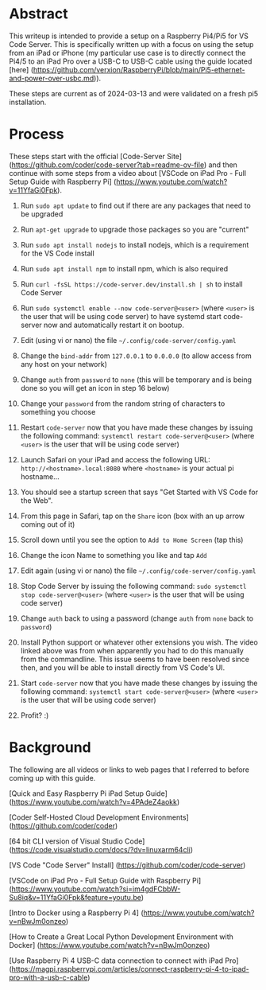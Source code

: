 # Abstract

This writeup is intended to provide a setup on a Raspberry Pi4/Pi5 for VS Code Server.  This is specifically written up with a focus on using the setup from an iPad or iPhone (my particular use case is to directly connect the Pi4/5 to an iPad Pro over a USB-C to USB-C cable using the guide located [here] (https://github.com/verxion/RaspberryPi/blob/main/Pi5-ethernet-and-power-over-usbc.md)).

These steps are current as of 2024-03-13 and were validated on a fresh pi5 installation.

# Process

These steps start with the official [Code-Server Site] (https://github.com/coder/code-server?tab=readme-ov-file) and then continue with some steps from a video about [VSCode on iPad Pro - Full Setup Guide with Raspberry Pi] (https://www.youtube.com/watch?v=11YfaGi0Fpk).

1. Run `sudo apt update` to find out if there are any packages that need to be upgraded

2. Run `apt-get upgrade` to upgrade those packages so you are "current"

3. Run `sudo apt install nodejs` to install nodejs, which is a requirement for the VS Code install

4. Run `sudo apt install npm` to install npm, which is also required

5. Run `curl -fsSL https://code-server.dev/install.sh | sh` to install Code Server

6. Run `sudo systemctl enable --now code-server@<user>` (where `<user>` is the user that will be using code server) to have systemd start code-server now and automatically restart it on bootup.

7. Edit (using vi or nano) the file `~/.config/code-server/config.yaml`

8. Change the `bind-addr` from `127.0.0.1` to `0.0.0.0` (to allow access from any host on your network)

9. Change `auth` from `password` to `none` (this will be temporary and is being done so you will get an icon in step 16 below)

10. Change your `password` from the random string of characters to something you choose

11. Restart `code-server` now that you have made these changes by issuing the following command: `systemctl restart code-server@<user>` (where `<user>` is the user that will be using code server)

12. Launch Safari on your iPad and access the following URL: `http://<hostname>.local:8080` where `<hostname>` is your actual pi hostname...

13. You should see a startup screen that says "Get Started with VS Code for the Web".

14. From this page in Safari, tap on the `Share` icon (box with an up arrow coming out of it)

15. Scroll down until you see the option to `Add to Home Screen` (tap this)

16. Change the icon Name to something you like and tap `Add`

17. Edit again (using vi or nano) the file `~/.config/code-server/config.yaml`

18. Stop Code Server by issuing the following command: `sudo systemctl stop code-server@<user>` (where `<user>` is the user that will be using code server)

19. Change `auth` back to using a password (change `auth` from `none` back to `password`)

20. Install Python support or whatever other extensions you wish.  The video linked above was from when apparently you had to do this manually from the commandline.  This issue seems to have been resolved since then, and you will be able to install directly from VS Code's UI.

21. Start `code-server` now that you have made these changes by issuing the following command: `systemctl start code-server@<user>` (where `<user>` is the user that will be using code server)

22. Profit?  :)

# Background

The following are all videos or links to web pages that I referred to before coming up with this guide.

[Quick and Easy Raspberry Pi iPad Setup Guide] (https://www.youtube.com/watch?v=4PAdeZ4aokk)

[Coder Self-Hosted Cloud Development Environments] (https://github.com/coder/coder)

[64 bit CLI version of Visual Studio Code] (https://code.visualstudio.com/docs/?dv=linuxarm64cli)

[VS Code "Code Server" Install] (https://github.com/coder/code-server)

[VSCode on iPad Pro - Full Setup Guide with Raspberry Pi] (https://www.youtube.com/watch?si=im4gdFCbbW-Su8iq&v=11YfaGi0Fpk&feature=youtu.be)

[Intro to Docker using a Raspberry Pi 4] (https://www.youtube.com/watch?v=nBwJm0onzeo)

[How to Create a Great Local Python Development Environment with Docker] (https://www.youtube.com/watch?v=nBwJm0onzeo)

[Use Raspberry Pi 4 USB-C data connection to connect with iPad Pro] (https://magpi.raspberrypi.com/articles/connect-raspberry-pi-4-to-ipad-pro-with-a-usb-c-cable)









